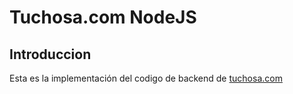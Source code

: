 # Tuchosa.com NodeJS

## Introduccion
Esta es la implementación del codigo de backend de [tuchosa.com](tuchosa.com)